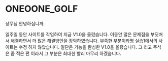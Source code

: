 # ONEOONE_GOLF

상무님 안녕하십니까.

일주일 동안 사이트를 작업하여 지금 V1.0을 올렸습니다.
이동안 많은 문제점을 부딧쳐서 해결하면서 더 많은 해결방안을 
장악하였습니다. 부족한 부분이라명 실습1에서의 사이트는 수정
하지 않았습니다. 일단은 기능을 완성한 V1.0을 올렸습니다. 그
리고 주석은 좀 적은 편 이라서 그 부분은 최대한 빨리 마무리
하겠습니다.

